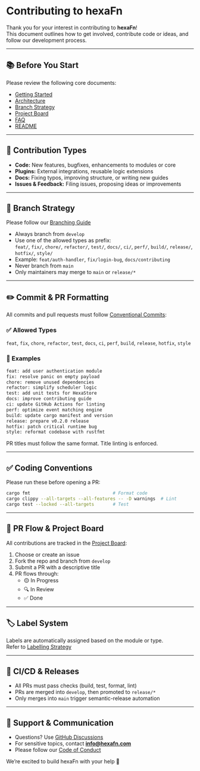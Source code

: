 <!--
SPDX-FileCopyrightText: 2025 Husamettin ARABACI
SPDX-License-Identifier: MIT
-->

# Contributing to hexaFn

Thank you for your interest in contributing to **hexaFn**!  
This document outlines how to get involved, contribute code or ideas, and follow our development process.

---

## 📚 Before You Start

Please review the following core documents:

- [Getting Started](https://github.com/hTuneSys/hexaFn/blob/develop/docs/GETTING_STARTED.md)
- [Architecture](https://github.com/hTuneSys/hexaFn/blob/develop/docs/ARCHITECTURE.md)
- [Branch Strategy](https://github.com/hTuneSys/hexaFn/blob/develop/docs/BRANCH_STRATEGY.md)
- [Project Board](https://github.com/hTuneSys/hexaFn/blob/develop/docs/PROJECT_BOARD.md)
- [FAQ](https://github.com/hTuneSys/hexaFn/blob/develop/docs/FAQ.md)
- [README](https://github.com/hTuneSys/hexaFn#readme)

---

## 🧩 Contribution Types

- **Code:** New features, bugfixes, enhancements to modules or core
- **Plugins:** External integrations, reusable logic extensions
- **Docs:** Fixing typos, improving structure, or writing new guides
- **Issues & Feedback:** Filing issues, proposing ideas or improvements

---

## 🔀 Branch Strategy

Please follow our [Branching Guide](https://github.com/hTuneSys/hexaFn/blob/develop/docs/BRANCH_STRATEGY.md)

- Always branch from `develop`
- Use one of the allowed types as prefix:  
  `feat/`, `fix/`, `chore/`, `refactor/`, `test/`, `docs/`, `ci/`, `perf/`, `build/`, `release/`, `hotfix/`, `style/`
- Example: `feat/auth-handler`, `fix/login-bug`, `docs/contributing`
- Never branch from `main`
- Only maintainers may merge to `main` or `release/*`

---

## ✏️ Commit & PR Formatting

All commits and pull requests must follow [Conventional Commits](https://www.conventionalcommits.org/):

### ✅ Allowed Types

`feat`, `fix`, `chore`, `refactor`, `test`, `docs`, `ci`, `perf`, `build`, `release`, `hotfix`, `style`

### 📝 Examples

```bash
feat: add user authentication module
fix: resolve panic on empty payload
chore: remove unused dependencies
refactor: simplify scheduler logic
test: add unit tests for HexaStore
docs: improve contributing guide
ci: update GitHub Actions for linting
perf: optimize event matching engine
build: update cargo manifest and version
release: prepare v0.2.0 release
hotfix: patch critical runtime bug
style: reformat codebase with rustfmt
```

PR titles must follow the same format. Title linting is enforced.

---

## ✅ Coding Conventions

Please run these before opening a PR:

```bash
cargo fmt                               # Format code
cargo clippy --all-targets --all-features -- -D warnings  # Lint
cargo test --locked --all-targets       # Test
```

---

## 🧪 PR Flow & Project Board

All contributions are tracked in the [Project Board](https://github.com/hTuneSys/hexaFn/blob/develop/docs/PROJECT_BOARD.md):

1. Choose or create an issue
2. Fork the repo and branch from `develop`
3. Submit a PR with a descriptive title
4. PR flows through:
   - 🟡 In Progress
   - 🔍 In Review
   - ✅ Done

---

## 🏷 Label System

Labels are automatically assigned based on the module or type.  
Refer to [Labelling Strategy](https://github.com/hTuneSys/hexaFn/blob/develop/docs/LABELLING_STRATEGY.md)

---

## 🔁 CI/CD & Releases

- All PRs must pass checks (build, test, format, lint)
- PRs are merged into `develop`, then promoted to `release/*`
- Only merges into `main` trigger semantic-release automation

---

## 🙋 Support & Communication

- Questions? Use [GitHub Discussions](https://github.com/hTuneSys/hexaFn/discussions)
- For sensitive topics, contact **[info@hexafn.com](mailto:info@hexafn.com)**
- Please follow our [Code of Conduct](https://github.com/hTuneSys/hexaFn/blob/develop/.github/CODE_OF_CONDUCT.md)

We’re excited to build hexaFn with your help 🚀

